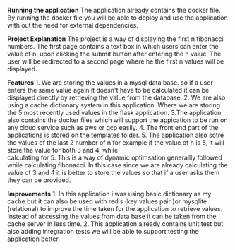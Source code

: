 **Running the application**
    The application already contains the docker file. By running the docker file you will be able to deploy and use the application with out the need for external 
    dependencies.

**Project Explanation**
    The project is a way of displaying the first n fibonacci numbers.
    The first page contains a text box in which users can enter the value of n. 
    upon clicking the submit button after entering the n value. 
    The user will be redirected to a second page where he the first n values will be displayed.

**Features**
    1. We are storing the values in a mysql data base. so if a user enters the same value again it doesn't have to be calculated it can be displayed directly
        by retrieving the value from the database.
    2. We are also using a cache dictionary system in this application. Where we are storing the 5 most recently used values in the flask application. 
    3.The application also contains the docker files which will support the appication to be run on any cloud service such as aws or gcp easily.
    4. The front end part of the applications is stored on the templates folder.
    5. The application also sotre the values of the last 2 number of n for example if the value of n is 5, it will store the value for both 3 and 4, while     
       calculating for 5. This is a way of dynamic optimsation generallly followed while calculating fibonacci. In this case since we are already calculating the 
       value of 3 and 4 it is better to store the values so that if a user asks them they can be provided.
    
**Improvements**
    1. In this application i was using basic dictionary as my cache but it can also be used with redis (key values pair )or mysqlite (relational) to improve the time
      taken for the application to retrieve values. Instead of accessing the values from data base it can be taken from the cache server in less time.
    2. This application already contains unit test but also adding integration tests we will be able to support testing the application better.

    
